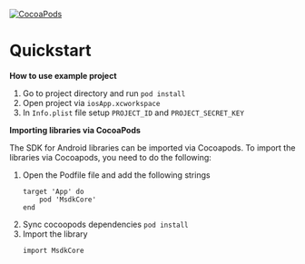 [![CocoaPods](https://img.shields.io/cocoapods/v/MsdkCore.svg?style=flat)](https://github.com/ITECOMMPAY/paymentpage-sdk-ios-core)

# Quickstart

**How to use example project**
1. Go to project directory and run `pod install`
2. Open project via `iosApp.xcworkspace` 
3. In `Info.plist` file setup `PROJECT_ID` and `PROJECT_SECRET_KEY`

**Importing libraries via CocoaPods**

The SDK for Android libraries can be imported via Cocoapods. To import the libraries via
Cocoapods, you need to do the following:

1. Open the Podfile file and add the following strings 
    ```
    target 'App' do
        pod 'MsdkCore'
    end
    ```
2. Sync cocoopods dependencies `pod install`
3. Import the library
    ```
    import MsdkCore
    ```
